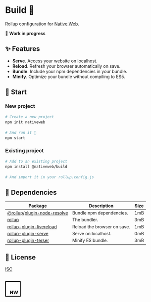 # Build 🧱
Rollup configuration for [Native Web](https://github.com/nativew/nativeweb).

🚧 **Work in progress**

## ✨ Features
- **Serve**. Access your website on localhost.
- **Reload**. Refresh your browser automatically on save.
- **Bundle**. Include your npm dependencies in your bundle.
- **Minify**. Optimize your bundle without compiling to ES5.

## 🚀 Start
### New project
```zsh
# Create a new project
npm init nativeweb

# And run it 👟
npm start
```
### Existing project
```zsh
# Add to an existing project
npm install @nativeweb/build

# And import it in your rollup.config.js
```

## 🧳 Dependencies
| Package | Description | Size |
| ------- | ----------- | ---- |
| [@rollup/plugin-node-resolve] | Bundle npm dependencies. | 1mB |
| [rollup] | The bundler. | 3mB |
| [rollup-plugin-livereload] | Reload the browser on save. | 1mB |
| [rollup-plugin-serve] | Serve on localhost. | 0mB |
| [rollup-plugin-terser] | Minify ES bundle. | 3mB |

[@rollup/plugin-node-resolve]: https://github.com/rollup/plugins/tree/master/packages/node-resolve
[rollup]: https://github.com/rollup/rollup
[rollup-plugin-livereload]: https://github.com/thgh/rollup-plugin-livereload
[rollup-plugin-serve]: https://github.com/thgh/rollup-plugin-serve
[rollup-plugin-terser]: https://github.com/TrySound/rollup-plugin-terser

## 🤝 License 
[ISC](https://github.com/nativew/build/blob/master/license)

<p>
<br>
    <a href="https://github.com/nativew/nativeweb">
        <img src="https://raw.githubusercontent.com/nativew/nativeweb/53d4fe591d5992c81b3faeb656fd1aea7aabb413/logo-square.svg?sanitize=true" alt="Native Web" width="50px">
    </a>
</p>
